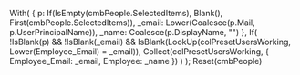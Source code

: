 With(
    {
        p: If(IsEmpty(cmbPeople.SelectedItems), Blank(), First(cmbPeople.SelectedItems)),
        _email: Lower(Coalesce(p.Mail, p.UserPrincipalName)),
        _name: Coalesce(p.DisplayName, "")
    },
    If(
        !IsBlank(p) &&
        !IsBlank(_email) &&
        IsBlank(LookUp(colPresetUsersWorking, Lower(Employee_Email) = _email)),
        Collect(colPresetUsersWorking, { Employee_Email: _email, Employee: _name })
    )
);
Reset(cmbPeople)
